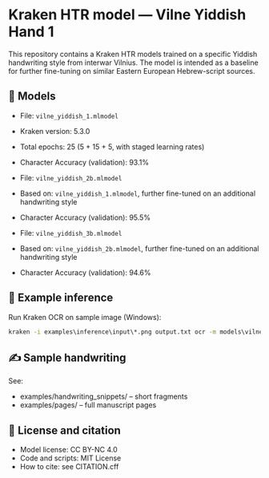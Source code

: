 # Kraken HTR model — Vilne Yiddish Hand 1

This repository contains a Kraken HTR models trained on a specific Yiddish handwriting style from interwar Vilnius. The model is intended as a baseline for further fine-tuning on similar Eastern European Hebrew-script sources.

## 🧠 Models

- File: `vilne_yiddish_1.mlmodel`
- Kraken version: 5.3.0
- Total epochs: 25 (5 + 15 + 5, with staged learning rates)
- Character Accuracy (validation): 93.1%

- File: `vilne_yiddish_2b.mlmodel`
- Based on: `vilne_yiddish_1.mlmodel`, further fine-tuned on an additional handwriting style
- Character Accuracy (validation): 95.5%

- File: `vilne_yiddish_3b.mlmodel`
- Based on: `vilne_yiddish_2b.mlmodel`, further fine-tuned on an additional handwriting style
- Character Accuracy (validation): 94.6%

## 📂 Example inference

Run Kraken OCR on sample image (Windows):
```bat
kraken -i examples\inference\input\*.png output.txt ocr -m models\vilne_yiddish_1.mlmodel
```

## ✍️ Sample handwriting
See:

- examples/handwriting_snippets/ – short fragments
- examples/pages/ – full manuscript pages

## 📄 License and citation

- Model license: CC BY-NC 4.0
- Code and scripts: MIT License
- How to cite: see CITATION.cff